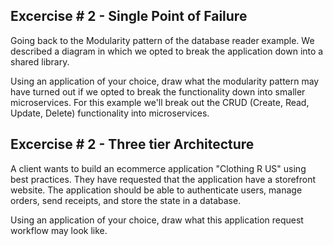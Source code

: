 ## Excercise # 2 - Single Point of Failure
Going back to the Modularity pattern of the database reader example. We described a diagram in which we opted to break the application down into a shared library.

Using an application of your choice, draw what the modularity pattern may have turned out if we opted to break the functionality down into smaller microservices.
For this example we'll break out the CRUD (Create, Read, Update, Delete) functionality into microservices.


## Excercise # 2 - Three tier Architecture 

A client wants to build an ecommerce application "Clothing R US" using best practices. 
They have requested that the application have a storefront website. The application should be able to authenticate users, manage orders, send receipts, and store the state in a database.

Using an application of your choice, draw what this application request workflow may look like.